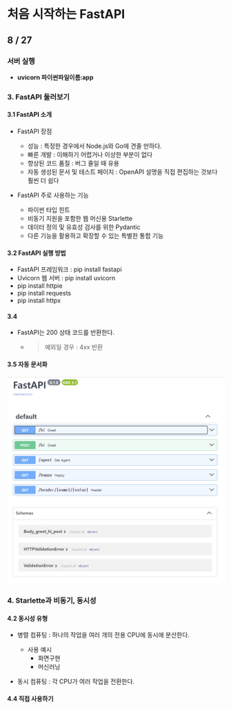 # 처음 시작하는 FastAPI 

## 8 / 27

### 서버 실행

- **uvicorn 파이썬파일이름:app**

### 3. FastAPI 둘러보기

#### 3.1 FastAPI 소개

- FastAPI 장점

  - 성능 : 특정한 경우에서 Node.js와 Go에 견줄 만하다.
  - 빠른 개발 : 이해하기 어렵거나 이상한 부분이 없다
  - 향상된 코드 품질 : 버그 줄일 때 유용
  - 자동 생성된 문서 및 테스트 페이지 : OpenAPI 설명을 직접 편집하는 것보다 훨씬 더 쉽다

- FastAPI 주로 사용하는 기능

  - 파이썬 타입 힌트
  - 비동기 지원을 포함한 웹 머신용 Starlette
  - 데이터 정의 및 유효성 검사를 위한 Pydantic
  - 다른 기능을 활용하고 확장할 수 있는 특별한 통합 기능

#### 3.2 FastAPI 실행 방법

- FastAPI 프레임워크 : pip install fastapi
- Uvicorn 웹 서버 : pip install uvicorn
- pip install httpie
- pip install requests
- pip install httpx

#### 3.4

- FastAPI는 200 상태 코드를 반환한다.
  - > 예외일 경우 : 4xx 반환

#### 3.5 자동 문서화

<!-- http://localhost:8000/docs/ -->

![자동문서화 스크린 샷](FastAPI_docs.png)

### 4. Starlette과 비동기, 동시성

#### 4.2 동시성 유형

- 병렬 컴퓨팅 : 하나의 작업을 여러 개의 전용 CPU에 동시에 분산한다.
  - 사용 예시
    - 화면구현
    - 머신러닝

- 동시 컴퓨팅 : 각 CPU가 여러 작업을 전환한다.


#### 4.4 직접 사용하기




